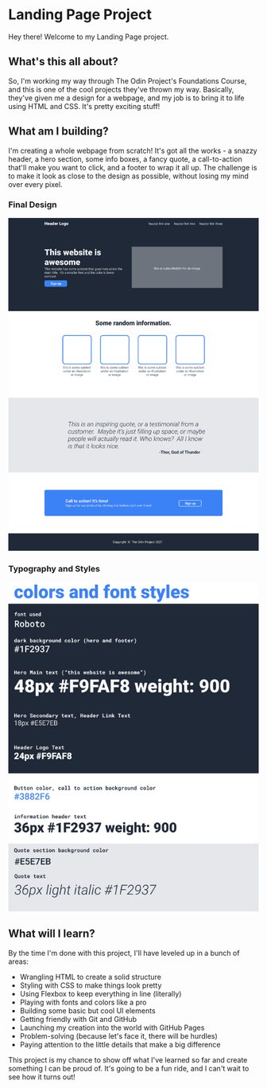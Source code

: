 # Landing Page Project

Hey there! Welcome to my Landing Page project.

## What's this all about?

So, I'm working my way through The Odin Project's Foundations Course, and this is one of the cool projects they've thrown my way. Basically, they've given me a design for a webpage, and my job is to bring it to life using HTML and CSS. It's pretty exciting stuff!

## What am I building?

I'm creating a whole webpage from scratch! It's got all the works - a snazzy header, a hero section, some info boxes, a fancy quote, a call-to-action that'll make you want to click, and a footer to wrap it all up. The challenge is to make it look as close to the design as possible, without losing my mind over every pixel.

### Final Design

![Design Doc 1](design-docs/top-landing-01.png)

### Typography and Styles

![Design Doc 2](design-docs/top-landing-02.png)


## What will I learn?

By the time I'm done with this project, I'll have leveled up in a bunch of areas:

- Wrangling HTML to create a solid structure
- Styling with CSS to make things look pretty
- Using Flexbox to keep everything in line (literally)
- Playing with fonts and colors like a pro
- Building some basic but cool UI elements
- Getting friendly with Git and GitHub
- Launching my creation into the world with GitHub Pages
- Problem-solving (because let's face it, there will be hurdles)
- Paying attention to the little details that make a big difference

This project is my chance to show off what I've learned so far and create something I can be proud of. It's going to be a fun ride, and I can't wait to see how it turns out!
